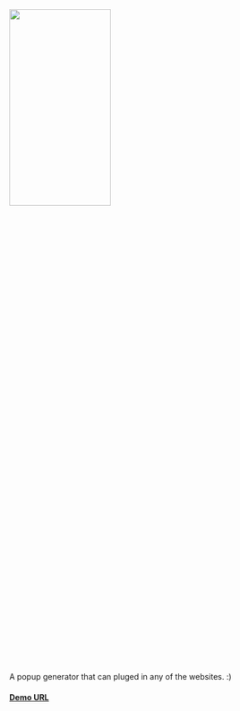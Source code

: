 <img src="https://www.poptin.com/wp-content/uploads/2018/10/Purple-text-and-image-1.svg"  width="60%" height="30%">

A popup generator that can pluged in any of the websites. :)

#### [Demo URL](https://poptin-git-main-akash-bilung.vercel.app/popups)